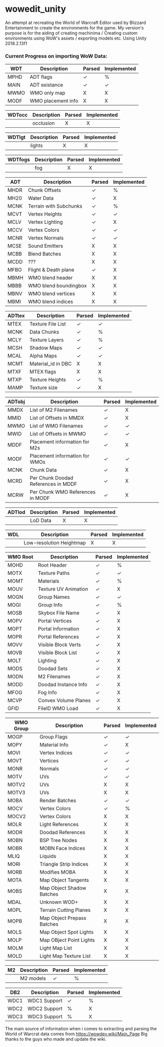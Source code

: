 # wowedit_unity
An attempt at recreating the World of Warcraft Editor used by Blizzard Entertainment to create the environments for the game.
My version's purpose is for the aiding of creating machinima / Creating custom environments using WoW's assets / exporting models etc.
Using Unity 2018.2.13f1

### Current Progress on importing WoW Data:

| WDT | Description | Parsed | Implemented |
|----|----|----|----|
| MPHD | ADT flags | ✓ | % |
| MAIN | ADT existance | ✓ | ✓ |
| MWMO | WMO only map | X | X |
| MODF | WMO placement info | X | X |

| WDTocc | Description | Parsed | Implemented |
|----|----|----|----|
|  | occlusion | X | X |

| WDTlgt | Description | Parsed | Implemented |
|----|----|----|----|
|  | lights | X | X |

| WDTfogs | Description | Parsed | Implemented |
|----|----|----|----|
|  | fog | X | X |

| ADT | Description | Parsed | Implemented |
|----|----|----|----|
| MHDR | Chunk Offsets | ✓ | % |
| MH20 | Water Data | ✓ | X |
| MCNK | Terrain with Subchunks | ✓ | % |
| MCVT | Vertex Heights | ✓ | ✓ |
| MCLV | Vertex Lighting | ✓ | X |
| MCCV | Vertex Colors | ✓ | ✓ |
| MCNR | Vertex Normals | ✓ | ✓ |
| MCSE | Sound Emitters | X | X |
| MCBB | Blend Batches | X | X |
| MCDD | ??? | X | X |
| MFBO | Flight & Death plane | ✓ | X |
| MBMH | WMO blend header | X | X |
| MBBB | WMO blend boundingbox | X | X |
| MBNV | WMO blend vertices | X | X |
| MBMI | WMO blend indices | X | X |

| ADTtex | Description | Parsed | Implemented |
|----|----|----|----|
| MTEX | Texture File List | ✓ | ✓ |
| MCNK | Data Chunks | ✓ | % |
| MCLY | Texture Layers | ✓ | % |
| MCSH | Shadow Maps | ✓ | ✓ |
| MCAL | Alpha Maps | ✓ | ✓ |
| MCMT | Material_id in DBC | X | X |
| MTXF | MTEX flags | X | X |
| MTXP | Texture Heights | ✓ | % |
| MAMP | Texture size | ✓ | X |

| ADTobj | Description | Parsed | Implemented |
|----|----|----|----|
| MMDX | List of M2 Filenames | ✓ | X |
| MMID | List of Offsets in MMDX | ✓ | X |
| MWMO | List of WMO Filenames | ✓ | ✓ |
| MWID | List of Offsets in MWMO | ✓ | ✓ |
| MDDF | Placement information for M2s | ✓ | X |
| MODF | Placement information for WMOs | ✓ | ✓ |
| MCNK | Chunk Data | ✓ | X |
| MCRD | Per Chunk Doodad References in MDDF | ✓ | X |
| MCRW | Per Chunk WMO References in MODF | ✓ | X |

| ADTlod | Description | Parsed | Implemented |
|----|----|----|----|
|  | LoD Data | X | X |

| WDL | Description | Parsed | Implemented |
|----|----|----|----|
|  | Low-resolution Heightmap | X | X |

| WMO Root | Description | Parsed | Implemented |
|----|----|----|----|
| MOHD | Root Header | ✓ | % |
| MOTX | Texture Paths | ✓ | ✓ |
| MOMT | Materials | ✓ | % |
| MOUV | Texture UV Animation | ✓ | X |
| MOGN | Group Names | ✓ | ✓ |
| MOGI | Group Info | ✓ | % |
| MOSB | Skybox File Name | ✓ | X |
| MOPV | Portal Vertices | ✓ | X |
| MOPT | Portal Information | ✓ | X |
| MOPR | Portal References | ✓ | X |
| MOVV | Visible Block Verts | ✓ | X |
| MOVB | Visible Block List | ✓ | X |
| MOLT | Lighting | ✓ | X |
| MODS | Doodad Sets | ✓ | X |
| MODN | M2 Filenames | ✓ | X |
| MODD | Doodad Instance Info | ✓ | X |
| MFOG | Fog Info | ✓ | X |
| MCVP | Convex Volume Planes | ✓ | X |
| GFID | FileID WMO Load | ✓ | X |

| WMO Group | Description | Parsed | Implemented |
|----|----|----|----|
| MOGP | Group Flags | ✓ | ✓ |
| MOPY | Material Info | ✓ | X |
| MOVI | Vertex Indices | ✓ | ✓ |
| MOVT | Vertices | ✓ | ✓ |
| MONR | Normals | ✓ | ✓ |
| MOTV | UVs | ✓ | ✓ |
| MOTV2 | UVs | X | X |
| MOTV3 | UVs | X | X |
| MOBA | Render Batches | ✓ | ✓ |
| MOCV | Vertex Colors | ✓ | % |
| MOCV2 | Vertex Colors | X | X |
| MOLR | Light References | X | X |
| MODR | Doodad References | X | X |
| MOBN | BSP Tree Nodes | X | X |
| MOBR | MOBN Face Indices | X | X |
| MLIQ | Liquids | X | X |
| MORI | Triangle Strip Indices | X | X |
| MORB | Modifies MOBA | X | X |
| MOTA | Map Object Tangents | X | X |
| MOBS | Map Object Shadow Batches | X | X |
| MDAL | Unknown WOD+ | X | X |
| MOPL | Terrain Cutting Planes | X | X |
| MOPB | Map Object Prepass Batches | X | X |
| MOLS | Map Object Spot Lights | X | X |
| MOLP | Map OBject Point Lights | X | X |
| MOLM | Light Map List | X | X |
| MOLD | Light Map Texture List | X | X |

| M2 | Description | Parsed | Implemented |
|----|----|----|----|
|  | M2 models | ✓ | % |

| DB2 | Description | Parsed | Implemented
|----|----|----|----|
| WDC1 | WDC1 Support | ✓ | % |
| WDC2 | WDC2 Support | % | X |
| WDC3 | WDC3 Support | % | X |
      
The main source of information when i comes to extracting and parsing the World of Warcrat data comes from https://wowdev.wiki/Main_Page 
Big thanks to the guys who made and update the wiki.
